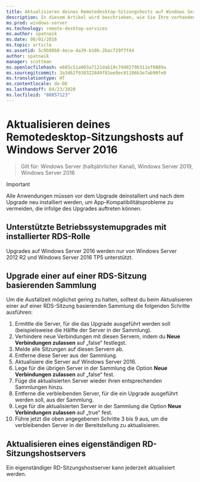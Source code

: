 ```yaml
---
title: Aktualisieren deines Remotedesktop-Sitzungshosts auf Windows Server 2016
description: In diesem Artikel wird beschrieben, wie Sie Ihre vorhandenen Bereitstellungen der Remotedesktopdienste auf Windows Server 2016 aktualisieren.
ms.prod: windows-server
ms.technology: remote-desktop-services
ms.author: spatnaik
ms.date: 08/01/2016
ms.topic: article
ms.assetid: 5c9b98b8-4eca-4a39-b10b-2bac729f7f44
author: spatnaik
manager: scottman
ms.openlocfilehash: e685c51a003a7121dab19c74d82796311ef0889a
ms.sourcegitcommit: 3a3d62f938322849f81ee9ec01186b3e7ab90fe0
ms.translationtype: HT
ms.contentlocale: de-DE
ms.lasthandoff: 04/23/2020
ms.locfileid: "80857123"
---
```

# <a name="upgrading-your-remote-desktop-session-host-to-windows-server-2016"></a>Aktualisieren deines Remotedesktop-Sitzungshosts auf Windows Server 2016

>Gilt für: Windows Server (halbjährlicher Kanal), Windows Server 2019, Windows Server 2016

> [!IMPORTANT]
> Alle Anwendungen müssen vor dem Upgrade deinstalliert und nach dem Upgrade neu installiert werden, um App-Kompatibilitätsprobleme zu vermeiden, die infolge des Upgrades auftreten können.

## <a name="supported-os-upgrades-with-rds-role-installed"></a>Unterstützte Betriebssystemupgrades mit installierter RDS-Rolle
Upgrades auf Windows Server 2016 werden nur von Windows Server 2012 R2 und Windows Server 2016 TP5 unterstützt.

## <a name="upgrading-a-rds-session-based-collection"></a>Upgrade einer auf einer RDS-Sitzung basierenden Sammlung
Um die Ausfallzeit möglichst gering zu halten, solltest du beim Aktualisieren einer auf einer RDS-Sitzung basierenden Sammlung die folgenden Schritte ausführen:

1. Ermittle die Server, für die das Upgrade ausgeführt werden soll (beispielsweise die Hälfte der Server in der Sammlung).
2. Verhindere neue Verbindungen mit diesen Servern, indem du **Neue Verbindungen zulassen** auf „false“ festlegst.
3. Melde alle Sitzungen auf diesen Servern ab. 
4. Entferne diese Server aus der Sammlung.
5. Aktualisiere die Server auf Windows Server 2016.
6. Lege für die übrigen Server in der Sammlung die Option **Neue Verbindungen zulassen** auf „false“ fest.
7. Füge die aktualisierten Server wieder ihren entsprechenden Sammlungen hinzu.
8. Entferne die verbleibenden Server, für die ein Upgrade ausgeführt werden soll, aus der Sammlung.
9. Lege für die aktualisierten Server in der Sammlung die Option **Neue Verbindungen zulassen** auf „true“ fest.
10. Führe jetzt die oben angegebenen Schritte 3 bis 9 aus, um die verbleibenden Server in der Bereitstellung zu aktualisieren.

## <a name="upgrading-a-standalone-rd-session-host-server"></a>Aktualisieren eines eigenständigen RD-Sitzungshostservers
Ein eigenständiger RD-Sitzungshostserver kann jederzeit aktualisiert werden.